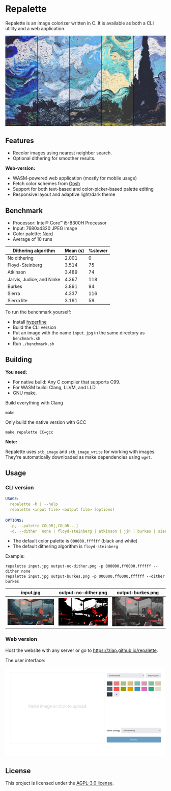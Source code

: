 # Repalette

Repalette is an image colorizer written in C. It is available as both a CLI
utility and a web application.

![](logo.png)

## Features

- Recolor images using nearest neighbor search.
- Optional dithering for smoother results.

**Web-version:**

- WASM-powered web application (mostly for mobile usage)
- Fetch color schemes from [Gosh](https://gogh-co.github.io/Gogh/)
- Support for both text-based and color-picker-based palette editing
- Responsive layout and adaptive light/dark theme

## Benchmark

- Processor: Intel® Core™ i5-8300H Processor
- Input: 7680x4320 JPEG image
- Color palette: [Nord](http://nordtheme.com/)
- Average of 10 runs

| Dithering algorithm       | Mean (s) | %slower |
| ------------------------- | -------- | ------- |
| No dithering              | 2.001    | 0       |
| Floyd-Steinberg           | 3.514    | 75      |
| Atkinson                  | 3.489    | 74      |
| Jarvis, Judice, and Ninke | 4.367    | 118     |
| Burkes                    | 3.891    | 94      |
| Sierra                    | 4.337    | 116     |
| Sierra lite               | 3.191    | 59      |

To run the benchmark yourself:

- Install [hyperfine](https://github.com/sharkdp/hyperfine)
- Build the CLI version
- Put an image with the name `input.jpg` in the same directory as `benchmark.sh`
- Run `./benchmark.sh`

## Building

**You need:**

- For native build: Any C compiler that supports C99.
- For WASM build: Clang, LLVM, and LLD.
- GNU make.

Build everything with Clang

```
make
```

Only build the native version with GCC

```
make repalette CC=gcc
```

**Note:**

Repalette uses `stb_image` and `stb_image_write` for working with images.
They're automatically downloaded as make dependencies using `wget`.

## Usage

### CLI version

```yaml
USAGE:
  repalette -h | --help
  repalette <input file> <output file> [options]

OPTIONS:
  -p, --palette COLOR[,COLOR...]
  -d, --dither  none | floyd-steinberg | atkinson | jjn | burkes | sierra | sierra-lite
```

- The default color palette is `000000,ffffff` (black and white)
- The default dithering algorithm is `floyd-steinberg`

Example:

```
repalette input.jpg output-no-dither.png -p 000000,ff0000,ffffff --dither none
repalette input.jpg output-burkes.png -p 000000,ff0000,ffffff --dither burkes
```

| input.jpg          | output-no-dither.png          | output-burkes.png          |
| ------------------ | ----------------------------- | -------------------------- |
| ![](img/input.jpg) | ![](img/output-no-dither.png) | ![](img/output-burkes.png) |

### Web version

Host the website with any server or go to <https://ziap.github.io/repalette>.

The user interface:

![](img/web-ui.png)

## License

This project is licensed under the [AGPL-3.0 license](LICENSE).
